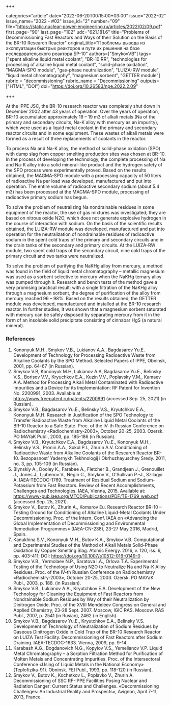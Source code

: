 +++

categories="article"
date="2022-06-20T00:15:00+03:00"
issue="2022-02"
issue_name="2022 - #02"
issue_id="2"
number="09"
file="https://static.nuclear-power-engineering.ru/articles/2022/02/09.pdf"
first_page="90"
last_page="102"
udc="621.181.6"
title="Problems of Decommissioning Fast Reactors and Ways of their Solution on the Basis of the BR-10 Research Reactor"
original_title="Проблемы вывода из эксплуатации быстрых реакторов и пути их решения на базе исследовательского реактора БР-10"
authors=["SmykovVB"]
tags=["spent alkaline liquid metal coolant", "BR-10 RR", "technologies for processing of alkaline liquid metal coolant", "solid-phase oxidation", "MAGMA-SPO module", "gas-phase neutralization", "LUIZA-RW module", "liquid metal chromatography", "magnesium sorbent", "GETTER module"]
rubric = "decommissioning"
rubric_name = "Decommissioning"
outputs=["HTML", "DOI"]
doi="https://doi.org/10.26583/npe.2022.2.09"

+++

At the IPPE JSC, the BR-10 research reactor was completely shut down in December 2002 after 43 years of operation. Over the years of operation, BR-10 accumulated approximately 18 – 19 m3 of alkali metals (Na of the primary and secondary circuits, Na-K alloy with mercury as an impurity), which were used as a liquid metal coolant in the primary and secondary reactor circuits and in some equipment. These wastes of alkali metals were formed as a result of three replacements of coolants in the reactor.

To process Na and Na-K alloy, the method of solid-phase oxidation (SPO) with dump slag from copper smelting production sites was chosen at BR-10. In the process of developing the technology, the complete processing of Na and Na-K alloy into a solid mineral-like product and the hydrogen safety of the SPO process were experimentally proved. Based on the results obtained, the MAGMA-SPO module with a processing capacity of 50 liters of radioactive Na per load was developed, manufactured and put into operation. The entire volume of radioactive secondary sodium (about 5.4 m3) has been processed at the MAGMA-SPO module, processing of radioactive primary sodium has begun.

To solve the problem of neutralizing Na nondrainable residues in some equipment of the reactor, the use of gas mixtures was investigated; they are based on nitrous oxide N2O, which does not generate explosive hydrogen in the course of interaction with sodium. On the basis of the scientific results obtained, the LUIZA-RW module was developed, manufactured and put into operation for the neutralization of nondrainable residues of radioactive sodium in the spent cold traps of the primary and secondary circuits and in the drain tanks of the secondary and primary circuits. At the LUIZA-RW module, two spent cold traps of the secondary circuit, nine cold traps of the primary circuit and two tanks were neutralized.

To solve the problem of purifying the NaKHg alloy from mercury, a method was found in the field of liquid metal chromatography – metallic magnesium was used as a sorbent selective to mercury when the NaKHg ternary alloy was pumped through it. Research and bench tests of the method gave a very promising practical result: with a single filtration of the NaKHg alloy through a magnesium sorbent, the degree of purification of the alloy from mercury reached 96 – 98%. Based on the results obtained, the GETTER module was developed, manufactured and installed at the BR-10 research reactor. In further studies, it was shown that a magnesium sorbent saturated with mercury can be safely disposed by separating mercury from it in the form of an insoluble solid precipitate consisting of cinnabar HgS (a natural mineral).

### References

1. Kononyuk M.H., Smykov V.B., Lukianov А.A., Bagdasarov Yu.E. Development of Technology for Processing Radioactive Waste from Alkaline Coolants by the SPO Method. Selected Papers of IPPE, Obninsk, 2001, pp. 64-67 (in Russian).
2. Smykov V.B, Kononyuk M.H, Lukianov А.A, Bagdasarov Yu.E., Belinsky V.S., Borisov V.V., Kryuchkov E.A., Kuzin V.V., Poplavsky V.M., Kamaev A.A. Method for Processing Alkali Metal Contaminated with Radioactive Impurities and a Device for its Implementation: RF Patent for Invention No. 2200991, 2003. Available at https://www.freepatent.ru/patents/2200991 (accessed Sep. 25, 2021) (in Russian).
3. Smykov V.B., Bagdasarov Yu.E., Belinsky V.S., Kryutchkov E.A., Kononyuk M.H. Research in Justification of the SPO Technology to Transfer Radioactive Waste from Alkaline Liquid Metal Coolants of the BR-10 Reactor to a Safe State. Proc. of the IV-th Russian Conference on Radiochemistry «Radiochemistry-2003», October 20-25, 2003. Ozersk. PO MAYaK Publ., 2003, pp. 185-186 (in Russian).
4. Smykov V.B., Kryutchkov E.A., Bagdasarov Yu.E., Kononyuk M.H., Belinsky V.S., Pronin A.A., Sokol P.I., Zhurin A.V. Conditioning of Radioactive Waste from Alkaline Coolants of the Research Reactor BR-10. Bezopasnost’ Yadernykh Tekhnologij i Okrhuzhayuschey Sredy. 2011, no. 3, pp. 105-109 (in Russian).
5. Blynskiy A., Dooley K., Farabee A., Fletcher B., Grandjean J., Grenouillet J., Jones J., Ljubenov V., Negin C., Smykov V., O’Sullivan P.-J., Szilagyi A. IAEA-TECDOC-1769. Treatment of Residual Sodium and Sodium-Potassium from Fast Reactors. Review of Recent Accomplishments, Challenges and Technologies. IAEA, Vienna, 2015. Available at: https://www-pub.iaea.org/MTCD/Publications/PDF/TE-1769_web.pdf (accessed Sep. 25, 2021).
6. Smykov V., Butov K., Zhurin A., Komarov Eu. Research Reactor BR-10 – Testing Ground for Conditioning of Alkaline Liquid-Metal Coolants Under Dеcommissioning. Proc. of the Intern. Conf. IAEA on «Advancing the Global Implementation of Decommissioning and Environmental Remediation Programmes» (IAEA-CN-238), 23-27 May 2016, Madrid, Spain.
7. Kanukhina S.V., Kononyuk M.H., Butov K.A., Smykov V.B. Computational and Experimental Studies of the Method of Alkali Metals Solid-Phase Oxidation by Copper Smelting Slag. Atomic Energy. 2016, v. 120, iss. 6, pp. 403-411; DOI: https://doi.org/10.1007/s10512-016-0149-0 .
8. Smykov V.B., Yermolaev N.P., Saratova I.A., Orlova T.A. Experimental Testing of the Technology of Using N2O to Neutralize Na and Na-K Alloy Residues. Proc. of the IV-th Russian Conference on Radiochemistry «Radiochemistry-2003», October 20-25, 2003. Ozersk. PO MAYaK Publ., 2003, p. 188. (in Russian).
9. Smykov V.B., Lukianov А.A., Kryutchkov E.A. Development of the New Technology for Cleaning the Equipment of Fast Reactors from Nondrainable Sodium Residues by Way of their Neutralization by Dinitrogen Oxide. Proc. of the XVIII Mendeleev Congress on General and Applied Chemistry, 23-28 Sept. 2007. Moscow, IGIC RAS. Moscow. RAS Publ., 2007, p. 2541 (in Rusian), 2462 (in English).
10. Smykov V.B., Bagdasarov Yu.E., Kryutchkov E.A., Belinsky V.S. Development of Technology of Neutralization of Sodium Residues by Gaseous Dinitrogen Oxide in Cold Trap of the BR-10 Research Reactor on LUIZA Test Facility. Decommissioning of Fast Reactors after Sodium Draining. IAEA-TECDOC-1633. Vienna, 2009, pp. 9-14.
11. Karabash A.G., Bogdanovich N.G., Kopylov V.S., Yemelianov V.P. Liquid Metal Chromatography – a Sorption Filtration Method for Purification of Molten Metals and Concentrating Impurities. Proc. of the Intersectoral Conference «Using of Liquid Metals in the National Economy» (Teplofizika-91). Obninsk. FEI Publ., 1993, pp. 118-120 (in Russian).
12. Smykov V., Butov K., Kochetkov L., Poplavko V., Zhurin A. Decommissioning of SSC RF-IPPE Facilities Posing Nuclear and Radiation Danger: Current Status and Challenges. «Decommissioning Challenges: An Industrial Reality and Prospects», Avignon, April 7-11, 2013, France.